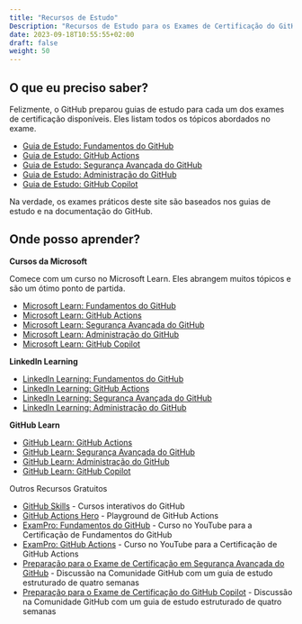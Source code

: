 ```yaml
---
title: "Recursos de Estudo"
Description: "Recursos de Estudo para os Exames de Certificação do GitHub. Guias de estudo, cursos e mais."
date: 2023-09-18T10:55:55+02:00
draft: false
weight: 50
---
```


## O que eu preciso saber?

Felizmente, o GitHub preparou guias de estudo para cada um dos exames de certificação disponíveis. Eles listam todos os tópicos abordados no exame.

- [Guia de Estudo: Fundamentos do GitHub](https://assets.ctfassets.net/wfutmusr1t3h/1kmMx7AwI4qH8yIZgOmQlP/79e6ff1dfdee589d84a24dd763b1eef7/github-foundations-exam-study-guide__1_.pdf)
- [Guia de Estudo: GitHub Actions](https://assets.ctfassets.net/wfutmusr1t3h/2mMJ6nECbUAdiQMTObbPw6/67cfbffa68fed774a1d280c6c1346635/github-actions-exam-preparation-study-guide__3_.pdf)
- [Guia de Estudo: Segurança Avançada do GitHub](https://assets.ctfassets.net/wfutmusr1t3h/4WQrNeENScZlISZKdknVbK/fa664e4ba61056df9194331de18aec0b/github-advanced-security-exam-preparation-study-guide__4_.pdf)
- [Guia de Estudo: Administração do GitHub](https://assets.ctfassets.net/wfutmusr1t3h/5zTfUfFWQknwoUVA1SAw0o/16e2f7904ae2f5cdeb7d91ad32d4547e/github-administration-exam-preparation-study-guide__2_.pdf)
- [Guia de Estudo: GitHub Copilot](https://assets.ctfassets.net/wfutmusr1t3h/3i7ISEUsTLBgOGrWrML07y/dd586e2b2b607988e2679ed8cce36a76/github-copilot-exam-preparation-study-guide.pdf)

Na verdade, os exames práticos deste site são baseados nos guias de estudo e na documentação do GitHub.

## Onde posso aprender?

**Cursos da Microsoft**

Comece com um curso no Microsoft Learn. Eles abrangem muitos tópicos e são um ótimo ponto de partida.

- [Microsoft Learn: Fundamentos do GitHub](https://learn.microsoft.com/en-us/collections/o1njfe825p602p)
- [Microsoft Learn: GitHub Actions](https://learn.microsoft.com/en-us/collections/n5p4a5z7keznp5)
- [Microsoft Learn: Segurança Avançada do GitHub](https://learn.microsoft.com/en-us/collections/rqymc6yw8q5rey)
- [Microsoft Learn: Administração do GitHub](https://learn.microsoft.com/en-us/collections/mom7u1gzjdxw03)
- [Microsoft Learn: GitHub Copilot](https://learn.microsoft.com/en-us/training/paths/copilot/)

**LinkedIn Learning**

- [LinkedIn Learning: Fundamentos do GitHub](https://www.linkedin.com/learning/paths/prepare-for-the-github-foundations-certification)
- [LinkedIn Learning: GitHub Actions](https://www.linkedin.com/learning/cert-prep-github-actions-by-microsoft-press)
- [LinkedIn Learning: Segurança Avançada do GitHub](https://www.linkedin.com/learning/github-advanced-security-ghas/github-advanced-security)
- [LinkedIn Learning: Administração do GitHub](https://www.linkedin.com/learning/paths/prepare-for-the-github-administration-certification)

**GitHub Learn**

- [GitHub Learn: GitHub Actions](https://resources.github.com/learn/pathways/automation/)
- [GitHub Learn: Segurança Avançada do GitHub](https://resources.github.com/learn/pathways/security/)
- [GitHub Learn: Administração do GitHub](https://resources.github.com/learn/pathways/administration-governance/)
- [GitHub Learn: GitHub Copilot](https://resources.github.com/learn/pathways/copilot/essentials/essentials-of-github-copilot/)

Outros Recursos Gratuitos
- [GitHub Skills](https://learn.github.com/skills) - Cursos interativos do GitHub
- [GitHub Actions Hero](https://github-actions-hero.vercel.app/) - Playground de GitHub Actions
- [ExamPro: Fundamentos do GitHub](https://www.youtube.com/playlist?list=PLBfufR7vyJJ4uRXqarjPKqxYq4_Pexj1V) - Curso no YouTube para a Certificação de Fundamentos do GitHub
- [ExamPro: GitHub Actions](https://www.youtube.com/playlist?list=PLBfufR7vyJJ5cW6kvAqxHyjLJ1MX3H4rX) - Curso no YouTube para a Certificação de GitHub Actions
- [Preparação para o Exame de Certificação em Segurança Avançada do GitHub](https://github.com/orgs/community/discussions/137197) - Discussão na Comunidade GitHub com um guia de estudo estruturado de quatro semanas
- [Preparação para o Exame de Certificação do GitHub Copilot](https://github.com/orgs/community/discussions/144443) - Discussão na Comunidade GitHub com um guia de estudo estruturado de quatro semanas
